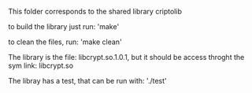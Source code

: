 This folder corresponds to the shared library criptolib

to build the library just run: 'make'

to clean the files, run: 'make clean'

The library is the file: libcrypt.so.1.0.1, but it should be access throght the sym link: libcrypt.so 

The libray has a test, that can be run with: './test'
